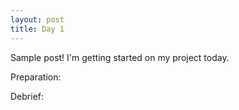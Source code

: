 ```yaml
---
layout: post
title: Day 1
---
```


Sample post! I'm getting started on my project today.

Preparation:

Debrief:

